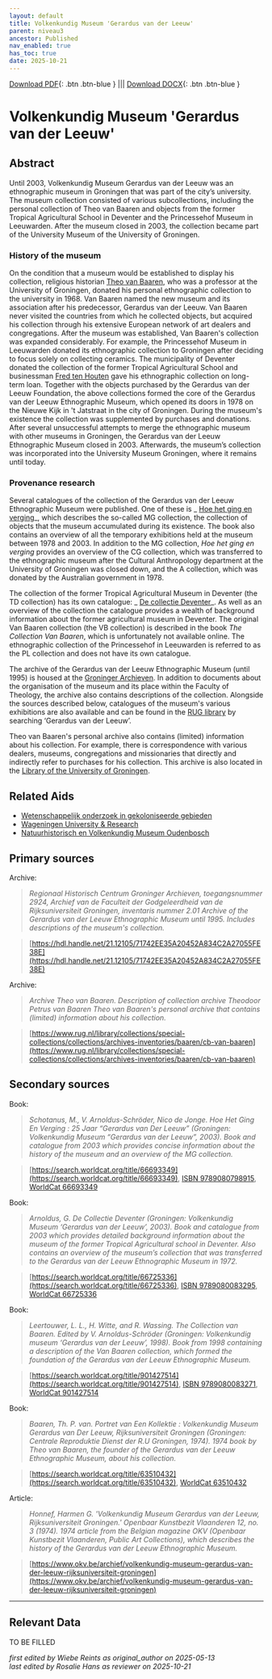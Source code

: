 ```yaml
---
layout: default
title: Volkenkundig Museum 'Gerardus van der Leeuw'
parent: niveau3
ancestor: Published
nav_enabled: true
has_toc: true
date: 2025-10-21
--- 
```



[Download PDF](https://raw.githubusercontent.com/colonial-heritage/research-guides-dev/refs/heads/main/EXPORTS/published/PDF/niveau3/English/GerardusLeeuw.pdf){: .btn .btn-blue } |||    [Download DOCX](https://raw.githubusercontent.com/colonial-heritage/research-guides-dev/refs/heads/main/EXPORTS/published/DOCX/niveau3/English/GerardusLeeuw.docx){: .btn .btn-blue }


# Volkenkundig Museum 'Gerardus van der Leeuw'


## Abstract

Until 2003, Volkenkundig Museum Gerardus van der Leeuw was an ethnographic museum in Groningen that was part of the city’s university. The museum collection consisted of various subcollections, including the personal collection of Theo van Baaren and objects from the former Tropical Agricultural School in Deventer and the Princessehof Museum in Leeuwarden. After the museum closed in 2003, the collection became part of the University Museum of the University of Groningen.

### History of the museum

 On the condition that a museum would be established to display his collection, religious historian [Theo van Baaren](https://www.wikidata.org/entity/Q1923049), who was a professor at the University of Groningen, donated his personal ethnographic collection to the university in 1968. Van Baaren named the new museum and its association after his predecessor, Gerardus van der Leeuw. Van Baaren never visited the countries from which he collected objects, but acquired his collection through his extensive European network of art dealers and congregations. After the museum was established, Van Baaren's collection was expanded considerably. For example, the Princessehof Museum in Leeuwarden donated its ethnographic collection to Groningen after deciding  to focus solely on collecting ceramics. The municipality of Deventer donated the collection of the former Tropical Agricultural School and businessman [Fred ten Houten](http://www.wikidata.org/entity/Q2321417) gave his ethnographic collection on long-term loan. Together with the objects purchased by the Gerardus van der Leeuw Foundation, the above collections formed the core of the Gerardus van der Leeuw Ethnographic Museum, which opened its doors in 1978 on the Nieuwe Kijk in 't Jatstraat in the city of Groningen. During the museum's existence the collection was supplemented by purchases and donations. After several unsuccessful attempts to merge the ethnographic museum with other museums in Groningen, the Gerardus van der Leeuw Ethnographic Museum closed in 2003. Afterwards, the museum’s collection was incorporated into the University Museum Groningen, where it remains until today.

### Provenance research

Several catalogues of the collection of the Gerardus van der Leeuw Ethnographic Museum were published. One of these is _ [Hoe het ging en verging](https://www.rug.nl/museum/collecties/volkenkunde/pdf/MGcatalogusLR.pdf)_, which describes the so-called MG collection, the collection of objects that the museum accumulated during its existence. The book also contains an overview of all the temporary exhibitions held at the museum between 1978 and 2003. In addition to the MG collection, _Hoe het ging en verging_ provides an overview of the CG collection, which was transferred to the ethnographic museum after the Cultural Anthropology department at the University of Groningen was closed down, and the A collection, which was donated by the Australian government in 1978.

The collection of the former Tropical Agricultural Museum in Deventer (the TD collection) has its own catalogue: _ [De collectie Deventer](https://www.rug.nl/society-business/university-museum/collections/ethnological/pdf/tdcatalogus.pdf)_. As well as an overview of the collection the catalogue provides a wealth of background information about the former agricultural museum in Deventer. The original Van Baaren collection (the VB collection) is described in the book _The Collection Van Baaren_, which is unfortunately not available online. The ethnographic collection of the Princessehof in Leeuwarden is referred to as the PL collection and does not have its own catalogue.

The archive of the Gerardus van der Leeuw Ethnographic Museum (until 1995) is housed at the [Groninger Archieven](https://hdl.handle.net/21.12105/71742EE35A20452A834C2A27055FE38E). In addition to documents about the organisation of the museum and its place within the Faculty of Theology, the archive also contains descriptions of the collection. Alongside the sources described below, catalogues of the museum's various exhibitions are also available and can be found in the [RUG library](https://rug.on.worldcat.org/discovery) by searching ‘Gerardus van der Leeuw’.

Theo van Baaren's personal archive also contains (limited) information about his collection. For example, there is correspondence with various dealers, museums, congregations and missionaries that directly and indirectly refer to purchases for his collection. This archive is also located in the [Library of the University of Groningen](https://www.rug.nl/library/collections/special-collections/collections/archives-inventories/baaren/cb-van-baaren).


## Related Aids

 - [Wetenschappelijk onderzoek in gekoloniseerde gebieden](niveau2/English/Science_20240821.yml)  
 - [Wageningen University & Research](niveau3/English/WageningenUniversity_20240508.yml)  
 - [Natuurhistorisch en Volkenkundig Museum Oudenbosch](niveau3/English/MOudenbosch_20250603.yml)  

## Primary sources

Archive:
  > *Regionaal Historisch Centrum Groninger Archieven, toegangsnummer 2924, Archief van de Faculteit der Godgeleerdheid van de Rijksuniversiteit Groningen, inventaris nummer 2.01*
  > _Archive of the Gerardus van der Leeuw Ethnographic Museum until 1995. Includes descriptions of the museum's collection._  

  > [https://hdl.handle.net/21.12105/71742EE35A20452A834C2A27055FE38E](https://hdl.handle.net/21.12105/71742EE35A20452A834C2A27055FE38E)

Archive:
  > *Archive Theo van Baaren. Description of collection archive Theodoor Petrus van Baaren*
  > _Theo van Baaren's personal archive that contains (limited) information about his collection._  

  > [https://www.rug.nl/library/collections/special-collections/collections/archives-inventories/baaren/cb-van-baaren](https://www.rug.nl/library/collections/special-collections/collections/archives-inventories/baaren/cb-van-baaren)

## Secondary sources

Book:
  > *Schotanus, M., V. Arnoldus-Schröder, Nico de Jonge. Hoe Het Ging En Verging : 25 Jaar “Gerardus van Der Leeuw” (Groningen: Volkenkundig Museum “Gerardus van der Leeuw”, 2003).*
  > _Book and catalogue from 2003 which provides concise information about the history of the museum and an overview of the MG collection._  

  > [https://search.worldcat.org/title/66693349](https://search.worldcat.org/title/66693349), [ISBN 9789080798915](https://isbnsearch.org/isbn/9789080798915), [WorldCat 66693349](https://search.worldcat.org/title/66693349)

Book:
  > *Arnoldus, G. De Collectie Deventer (Groningen: Volkenkundig Museum ‘Gerardus van der Leeuw’, 2003).*
  > _Book and catalogue from 2003 which provides detailed background information about the museum of the former Tropical Agricultural school in Deventer. Also contains an overview of the museum’s collection that was transferred to the Gerardus van der Leeuw Ethnographic Museum in 1972._  

  > [https://search.worldcat.org/title/66725336](https://search.worldcat.org/title/66725336), [ISBN 9789080083295](https://isbnsearch.org/isbn/9789080083295), [WorldCat 66725336](https://search.worldcat.org/title/66725336)

Book:
  > *Leertouwer, L. L., H. Witte, and R. Wassing. The Collection van Baaren. Edited by V. Arnoldus-Schröder (Groningen: Volkenkundig museum ‘Gerardus van der Leeuw’, 1998).*
  > _Book from 1998 containing a description of the Van Baaren collection, which formed the foundation of the Gerardus van der Leeuw Ethnographic Museum._  

  > [https://search.worldcat.org/title/901427514](https://search.worldcat.org/title/901427514), [ISBN 9789080083271](https://isbnsearch.org/isbn/9789080083271), [WorldCat 901427514](https://search.worldcat.org/title/901427514)

Book:
  > *Baaren, Th. P. van. Portret van Een Kollektie : Volkenkundig Museum Gerardus van Der Leeuw, Rijksuniversiteit Groningen (Groningen: Centrale Reproduktie Dienst der R.U Groningen, 1974).*
  > _1974 book by Theo van Baaren, the founder of the Gerardus van der Leeuw Ethnographic Museum, about his collection._  

  > [https://search.worldcat.org/title/63510432](https://search.worldcat.org/title/63510432), [WorldCat 63510432](https://search.worldcat.org/title/63510432)

Article:
  > *Honnef, Harmen G. 'Volkenkundig Museum Gerardus van der Leeuw, Rijksuniversiteit Groningen.' Openbaar Kunstbezit Vlaanderen 12, no. 3 (1974).*
  > _1974 article from the Belgian magazine OKV (Openbaar Kunstbezit Vlaanderen, Public Art Collections), which describes the history of the Gerardus van der Leeuw Ethnographic Museum._  

  > [https://www.okv.be/archief/volkenkundig-museum-gerardus-van-der-leeuw-rijksuniversiteit-groningen](https://www.okv.be/archief/volkenkundig-museum-gerardus-van-der-leeuw-rijksuniversiteit-groningen)



---
## Relevant Data 
TO BE FILLED

_first edited by Wiebe Reints as original_author on 2025-05-13_  
_last edited by Rosalie Hans as reviewer on 2025-10-21_
        